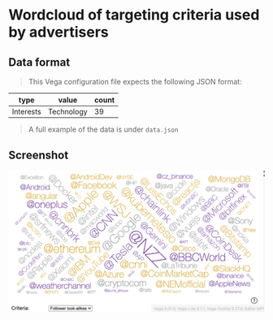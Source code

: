 # Wordcloud of targeting criteria used by advertisers

## Data format

> This Vega configuration file expects the following JSON format:

| type      | value      | count |
| --------- | ---------- | ----- |
| Interests | Technology | 39    |

> A full example of the data is under `data.json`

## Screenshot

![screenshot](screenshot.png)

